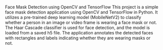 Face Mask Detection using OpenCV and TensorFlow
This project is a simple face mask detection application using OpenCV and TensorFlow in Python. It utilizes a pre-trained deep learning model (MobileNetV2) to classify whether a person in an image or video frame is wearing a face mask or not. The Haar Cascade classifier is used for face detection, and the model is loaded from a saved h5 file. The application annotates the detected faces with rectangles and labels indicating whether they are wearing masks or not.
